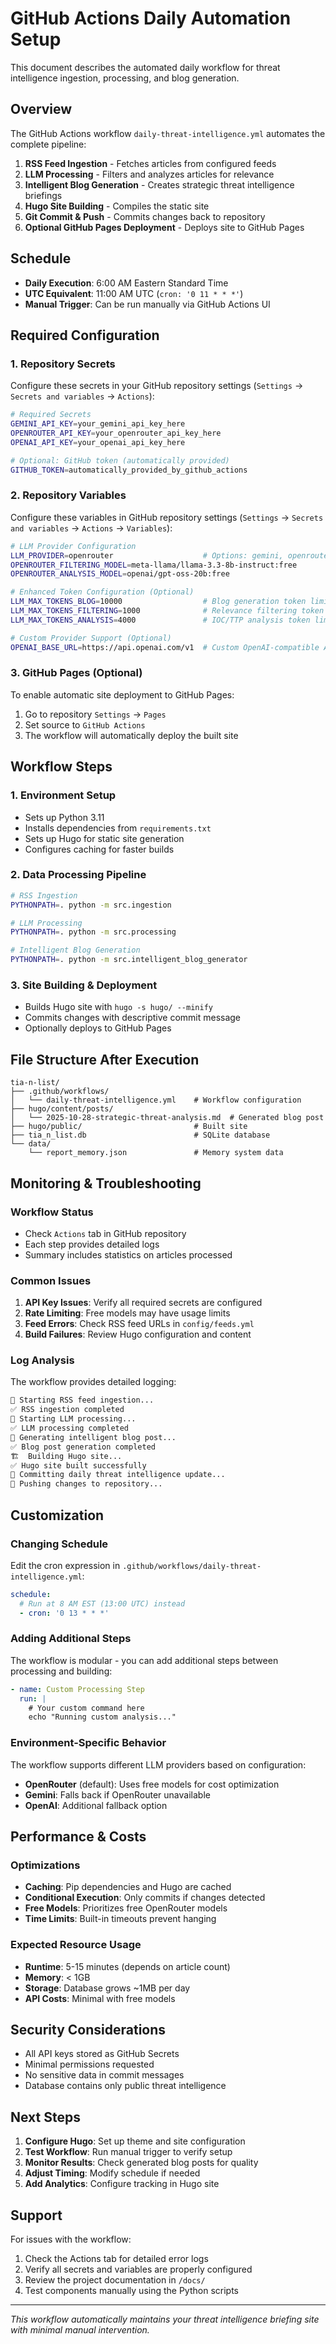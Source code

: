 # GitHub Actions Daily Automation Setup

This document describes the automated daily workflow for threat intelligence ingestion, processing, and blog generation.

## Overview

The GitHub Actions workflow `daily-threat-intelligence.yml` automates the complete pipeline:

1. **RSS Feed Ingestion** - Fetches articles from configured feeds
2. **LLM Processing** - Filters and analyzes articles for relevance
3. **Intelligent Blog Generation** - Creates strategic threat intelligence briefings
4. **Hugo Site Building** - Compiles the static site
5. **Git Commit & Push** - Commits changes back to repository
6. **Optional GitHub Pages Deployment** - Deploys site to GitHub Pages

## Schedule

- **Daily Execution**: 6:00 AM Eastern Standard Time
- **UTC Equivalent**: 11:00 AM UTC (`cron: '0 11 * * *'`)
- **Manual Trigger**: Can be run manually via GitHub Actions UI

## Required Configuration

### 1. Repository Secrets

Configure these secrets in your GitHub repository settings (`Settings` → `Secrets and variables` → `Actions`):

```bash
# Required Secrets
GEMINI_API_KEY=your_gemini_api_key_here
OPENROUTER_API_KEY=your_openrouter_api_key_here
OPENAI_API_KEY=your_openai_api_key_here

# Optional: GitHub token (automatically provided)
GITHUB_TOKEN=automatically_provided_by_github_actions
```

### 2. Repository Variables

Configure these variables in GitHub repository settings (`Settings` → `Secrets and variables` → `Actions` → `Variables`):

```bash
# LLM Provider Configuration
LLM_PROVIDER=openrouter                    # Options: gemini, openrouter, openai
OPENROUTER_FILTERING_MODEL=meta-llama/llama-3.3-8b-instruct:free
OPENROUTER_ANALYSIS_MODEL=openai/gpt-oss-20b:free

# Enhanced Token Configuration (Optional)
LLM_MAX_TOKENS_BLOG=10000                  # Blog generation token limit (increased from 1500)
LLM_MAX_TOKENS_FILTERING=1000              # Relevance filtering token limit
LLM_MAX_TOKENS_ANALYSIS=4000               # IOC/TTP analysis token limit

# Custom Provider Support (Optional)
OPENAI_BASE_URL=https://api.openai.com/v1  # Custom OpenAI-compatible API endpoint
```

### 3. GitHub Pages (Optional)

To enable automatic site deployment to GitHub Pages:

1. Go to repository `Settings` → `Pages`
2. Set source to `GitHub Actions`
3. The workflow will automatically deploy the built site

## Workflow Steps

### 1. Environment Setup
- Sets up Python 3.11
- Installs dependencies from `requirements.txt`
- Sets up Hugo for static site generation
- Configures caching for faster builds

### 2. Data Processing Pipeline
```bash
# RSS Ingestion
PYTHONPATH=. python -m src.ingestion

# LLM Processing
PYTHONPATH=. python -m src.processing

# Intelligent Blog Generation
PYTHONPATH=. python -m src.intelligent_blog_generator
```

### 3. Site Building & Deployment
- Builds Hugo site with `hugo -s hugo/ --minify`
- Commits changes with descriptive commit message
- Optionally deploys to GitHub Pages

## File Structure After Execution

```
tia-n-list/
├── .github/workflows/
│   └── daily-threat-intelligence.yml    # Workflow configuration
├── hugo/content/posts/
│   └── 2025-10-28-strategic-threat-analysis.md  # Generated blog post
├── hugo/public/                         # Built site
├── tia_n_list.db                        # SQLite database
└── data/
    └── report_memory.json               # Memory system data
```

## Monitoring & Troubleshooting

### Workflow Status

- Check `Actions` tab in GitHub repository
- Each step provides detailed logs
- Summary includes statistics on articles processed

### Common Issues

1. **API Key Issues**: Verify all required secrets are configured
2. **Rate Limiting**: Free models may have usage limits
3. **Feed Errors**: Check RSS feed URLs in `config/feeds.yml`
4. **Build Failures**: Review Hugo configuration and content

### Log Analysis

The workflow provides detailed logging:

```bash
🔄 Starting RSS feed ingestion...
✅ RSS ingestion completed
🧠 Starting LLM processing...
✅ LLM processing completed
📝 Generating intelligent blog post...
✅ Blog post generation completed
🏗️  Building Hugo site...
✅ Hugo site built successfully
📝 Committing daily threat intelligence update...
🚀 Pushing changes to repository...
```

## Customization

### Changing Schedule

Edit the cron expression in `.github/workflows/daily-threat-intelligence.yml`:

```yaml
schedule:
  # Run at 8 AM EST (13:00 UTC) instead
  - cron: '0 13 * * *'
```

### Adding Additional Steps

The workflow is modular - you can add additional steps between processing and building:

```yaml
- name: Custom Processing Step
  run: |
    # Your custom command here
    echo "Running custom analysis..."
```

### Environment-Specific Behavior

The workflow supports different LLM providers based on configuration:

- **OpenRouter** (default): Uses free models for cost optimization
- **Gemini**: Falls back if OpenRouter unavailable
- **OpenAI**: Additional fallback option

## Performance & Costs

### Optimizations

- **Caching**: Pip dependencies and Hugo are cached
- **Conditional Execution**: Only commits if changes detected
- **Free Models**: Prioritizes free OpenRouter models
- **Time Limits**: Built-in timeouts prevent hanging

### Expected Resource Usage

- **Runtime**: 5-15 minutes (depends on article count)
- **Memory**: < 1GB
- **Storage**: Database grows ~1MB per day
- **API Costs**: Minimal with free models

## Security Considerations

- All API keys stored as GitHub Secrets
- Minimal permissions requested
- No sensitive data in commit messages
- Database contains only public threat intelligence

## Next Steps

1. **Configure Hugo**: Set up theme and site configuration
2. **Test Workflow**: Run manual trigger to verify setup
3. **Monitor Results**: Check generated blog posts for quality
4. **Adjust Timing**: Modify schedule if needed
5. **Add Analytics**: Configure tracking in Hugo site

## Support

For issues with the workflow:

1. Check the Actions tab for detailed error logs
2. Verify all secrets and variables are properly configured
3. Review the project documentation in `/docs/`
4. Test components manually using the Python scripts

---

*This workflow automatically maintains your threat intelligence briefing site with minimal manual intervention.*